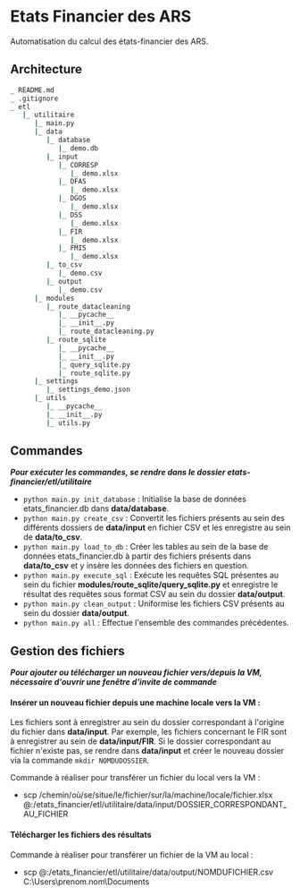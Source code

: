 # Etats Financier des ARS

Automatisation du calcul des états-financier des ARS.

## Architecture

``` bash
_ README.md
_ .gitignore
_ etl
   |_ utilitaire
      |_ main.py
      |_ data
         |_ database
            |_ demo.db
         |_ input
            |_ CORRESP
               |_ demo.xlsx
            |_ DFAS
               |_ demo.xlsx
            |_ DGOS
               |_ demo.xlsx
            |_ DSS
               |_ demo.xlsx
            |_ FIR
               |_ demo.xlsx
            |_ FMIS
               |_ demo.xlsx
         |_ to_csv
            |_ demo.csv
         |_ output
            |_ demo.csv
      |_ modules
         |_ route_datacleaning
            |_ __pycache__
            |_ __init__.py
            |_ route_datacleaning.py
         |_ route_sqlite
            |_ __pycache__
            |_ __init__.py
            |_ query_sqlite.py
            |_ route_sqlite.py
      |_ settings
         |_ settings_demo.json
      |_ utils
         |_ __pycache__
         |_ __init__.py
         |_ utils.py
```

## Commandes

**_Pour exécuter les commandes, se rendre dans le dossier etats-financier/etl/utilitaire_**

* ```python main.py init_database``` : Initialise la base de données etats_financier.db dans __data/database__.
* ```python main.py create_csv``` : Convertit les fichiers présents au sein des différents dossiers de __data/input__ en fichier CSV et les enregistre au sein de __data/to_csv__.
* ```python main.py load_to_db``` : Créer les tables au sein de la base de données etats_financier.db à partir des fichiers présents dans __data/to_csv__ et y insère les données des fichiers en question.
* ```python main.py execute_sql``` : Exécute les requêtes SQL présentes au sein du fichier __modules/route_sqlite/query_sqlite.py__ et enregistre le résultat des requêtes sous format CSV au sein du dossier __data/output__.
* ```python main.py clean_output``` : Uniformise les fichiers CSV présents au sein du dossier __data/output__.
* ```python main.py all``` : Effectue l'ensemble des commandes précédentes.

## Gestion des fichiers

**_Pour ajouter ou télécharger un nouveau fichier vers/depuis la VM, nécessaire d'ouvrir une fenêtre d'invite de commande_**

#### Insérer un nouveau fichier depuis une machine locale vers la VM :
Les fichiers sont à enregistrer au sein du dossier correspondant à l'origine du fichier dans __data/input__. Par exemple, les fichiers concernant le FIR sont à enregistrer au sein de __data/input/FIR__.
Si le dossier correspondant au fichier n'existe pas, se rendre dans __data/input__ et créer le nouveau dossier via la commande ```mkdir NOMDUDOSSIER```.

Commande à réaliser pour transférer un fichier du local vers la VM :
* scp /chemin/où/se/situe/le/fichier/sur/la/machine/locale/fichier.xlsx <user>@<host>:/etats_financier/etl/utilitaire/data/input/DOSSIER_CORRESPONDANT_AU_FICHIER

#### Télécharger les fichiers des résultats
Commande à réaliser pour transférer un fichier de la VM au local :
* scp <user>@<host>:/etats_financier/etl/utilitaire/data/output/NOMDUFICHIER.csv C:\Users\prenom.nom\Documents

